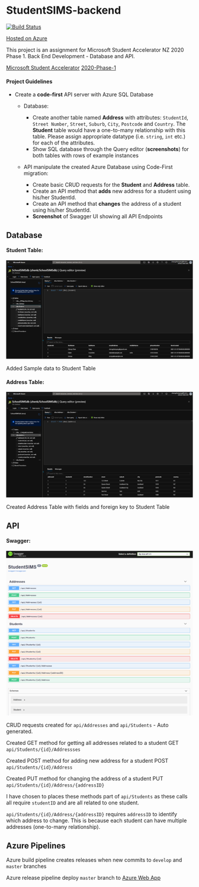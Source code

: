 # StudentSIMS-backend

[![Build Status](https://dev.azure.com/chengzhenyang/StudentSIMS-backend/_apis/build/status/scorpionknifes.StudentSIMS-backend?branchName=master)](https://dev.azure.com/chengzhenyang/StudentSIMS-backend/_build/latest?definitionId=2&branchName=master)

[Hosted on Azure](http://studentsims.azurewebsites.net/index.html)

This project is an assignment for Microsoft Student Accelerator NZ 2020 Phase 1.
Back End Development - Database and API.

[Microsoft Student Accelerator](http://aka.ms/nzmsawebsite)
[2020-Phase-1](https://github.com/NZMSA/2020-Phase-1)


#### Project Guidelines

- Create a **code-first** API server with Azure SQL Database
  - Database:
    - Create another table named **Address** with attributes: `StudentId`, `Street Number`, `Street`, `Suburb`, `City`, `Postcode` and `Country`. The **Student** table would have a one-to-many relationship with this table. Please assign appropriate datatype (i.e. `string`, `int` etc.) for each of the attributes.
    - Show SQL database through the Query editor (**screenshots**) for both tables with rows of example instances

  - API manipulate the created Azure Database using Code-First migration:
    - Create basic CRUD requests for the **Student** and **Address** table.
    - Create an API method that **adds** new address for a student using his/her StudentId.
    - Create an API method that **changes** the address of a student using his/her StudentId.
    - **Screenshot** of Swagger UI showing all API Endpoints

## Database

#### Student Table: 

![](./Screenshot/StudentTable.png)

Added Sample data to Student Table

#### Address Table:

![](./Screenshot/AddressTable.png)

Created Address Table with fields and foreign key to Student Table

## API

#### Swagger:

![](./Screenshot/SwaggerUI.png)

CRUD requests created for `api/Addresses` and `api/Students` - Auto generated.

Created GET method for getting all addresses related to a student GET `api/Students/{id}/Addressses`

Created POST method for adding new address for a student POST `api/Students/{id}/Address`

Created PUT method for changing the address of a student PUT `api/Students/{id}/Address/{addressID}`

I have chosen to places these methods part of `api/Students` as these calls all require `studentID` and are all related to one student.

`api/Students/{id}/Address/{addressID}` requires `addressID` to identify which address to change. This is because each student can have multiple addresses (one-to-many relationship).

## Azure Pipelines

Azure build pipeline creates releases when new commits to ```develop``` and ```master``` branches

Azure release pipeline deploy ```master``` branch to [Azure Web App](http://studentsims.azurewebsites.net/index.html)